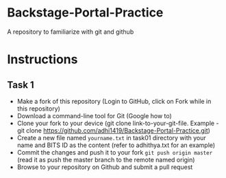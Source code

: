 # Backstage-Portal-Practice
A repository to familiarize with git and github

# Instructions

## Task 1
* Make a fork of this repository (Login to GitHub, click on Fork while in this repository)
* Download a command-line tool for Git (Google how to)
* Clone your fork to your device (git clone link-to-your-git-file. Example - git clone https://github.com/adhi1419/Backstage-Portal-Practice.git)
* Create a new file named `yourname.txt` in task01 directory with your name and BITS ID as the content (refer to adhithya.txt for an example)
* Commit the changes and push it to your fork `git push origin master` (read it as push the master branch to the remote named origin)
* Browse to your repository on Github and submit a pull request


